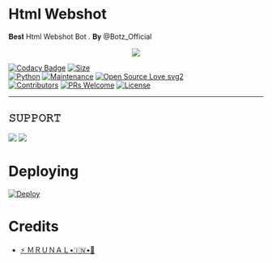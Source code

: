 # Html Webshot
 𝐁𝐞𝐬𝐭 Html Webshot Bot . 𝐁𝐲 @Botz_Official
 
 <p align="center">
  <img src="https://telegra.ph/file/c2c7bf43dc4adcb35c532.jpg">
</p>


[![Codacy Badge](https://api.codacy.com/project/badge/Grade/f7c51539e67b483bb8d7749acca51d3a)](https://app.codacy.com/gh/msy1717/htmlWebshot?utm_source=github.com&utm_medium=referral&utm_content=msy1717/htmlWebshot&utm_campaign=Badge_Grade_Settings)
[![Size](https://img.shields.io/github/repo-size/msy1717/htmlWebshot?style=flat-square&color=green)](https://github.com/msy1717/htmlWebshot)   
[![Python](https://img.shields.io/badge/Python-v3.9-blue)](https://www.python.org/)
[![Maintenance](https://img.shields.io/badge/Maintained%3F-yes-green.svg)](https://github.com/msy1717/htmlWebshot/commit-activity)
[![Open Source Love svg2](https://badges.frapsoft.com/os/v2/open-source.svg?v=103)](https://github.com/msy1717/htmlWebshot)   
[![Contributors](https://img.shields.io/github/contributors/msy1717/Telegraph-Uploader?style=flat-square&color=green)](https://github.com/msy1717/htmlWebshot/contributors)
[![PRs Welcome](https://img.shields.io/badge/PRs-welcome-brightgreen.svg?style=flat-square)](https://makeapullrequest.com)
[![License](https://img.shields.io/badge/License-AGPL-blue)](https://github.com/msy1717/htmlWebshot/main/LICENSE)

----
## 𝚂𝚄𝙿𝙿𝙾𝚁𝚃 
                          
<a href="https://t.me/BotzOfficial_Support"><img src="https://img.shields.io/badge/Join-SUPPORT%20GROUP-red.svg?logo=Telegram"></a>
<a href="https://t.me/Botz_Official"><img src="https://img.shields.io/badge/Join-SUPPORT%20CHANNEL-red.svg?logo=Telegram"></a>
   
# Deploying
[![Deploy](https://www.herokucdn.com/deploy/button.svg)](https://heroku.com/deploy)

# Credits
- [⚡️ ＭＲＵＮＡＬ•🇮🇳•🚀](https://t.me/Godmrunal)



